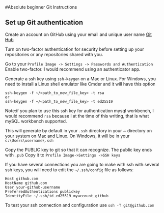 #Absolute beginner Git Instructions

## Set up Git authentication

Create an account on GitHub using your email and unique user name [Git Hub](https://github.com)

Turn on two-factor authentication for security before setting up your repositories or any repositories
shared with you.

Go to your `Profile Image -> Settings -> Passwords and Authentication`
Enable two-factor.  I would recommend using an authenticator app.


Generate a ssh key using `ssh-keygen` on a Mac or Linux.  For Windows, you need to install a Linux shell emulator like Cmder and it will have this option
```
ssh-keygen -f ~/<path_to_new_file_key> -t rsa
or
ssh-keygen -f ~/<path_to_new_file_key> -t ed25519
```
Note:if you plan to use this ssh key for authentication mysql workbench, I would recommend
`rsa` because I at the time of this writing, that is what mySQL workbench supported.



This will generate by default in your `.ssh` directory in your ~ directory on your system on Mac and Linux. 
On Windows, it will be in your `c:\Users\username\.ssh`

Copy the PUBLIC key to git so that it can recognize.  The public key ends with `.pub` 
Copy it to `Profile Image->Settings ->SSH keys`

If you have several connections you are going to make with ssh with several ssh keys, you will need to edit the `~/.ssh/config` file as follows:

```
Host github.com
HostName github.com
User your-github-username
PreferredAuthentications publickey
IdentityFile ~/.ssh/id_ed25519_myaccount_github
```
To test your ssh connection and configuration
use
`ssh -T git@github.com`



